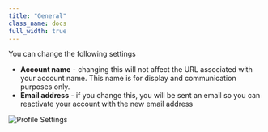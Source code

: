 ```yaml
---
title: "General"
class_name: docs
full_width: true
---
```


You can change the following settings

- **Account name** - changing this will not affect the URL associated with your account name. This name is for display and communication purposes only.
- **Email address** - if you change this, you will be sent an email so you can reactivate your account with the new email address

![Profile Settings](/img/docs/prefs-account-profile.png)

